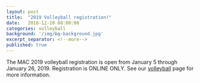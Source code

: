 ```yaml
---
layout: post
title:  "2019 Volleyball registration!"
date:   2018-12-10 08:00:00
categories: volleyball
background: '/img/bg-background.jpg'
excerpt_separator: <!--more-->
published: true
---
```

The MAC 2019 volleyball registration is open from January 5 through January 26, 2019.
Registration is ONLINE ONLY. See our [volleyball](/volleyball) page for more information.
